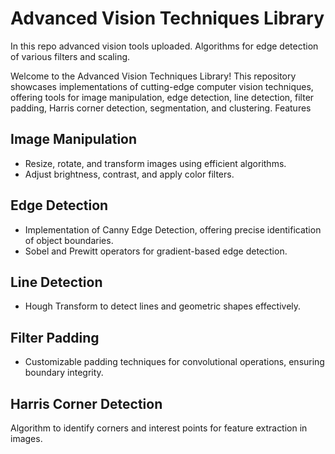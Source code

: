 # Advanced Vision Techniques Library
In this repo advanced vision tools uploaded.
Algorithms for edge detection of various filters and scaling.

Welcome to the Advanced Vision Techniques Library! This repository showcases implementations of cutting-edge computer vision techniques, offering tools for image manipulation, edge detection, line detection, filter padding, Harris corner detection, segmentation, and clustering.
Features
## Image Manipulation
- Resize, rotate, and transform images using efficient algorithms.
- Adjust brightness, contrast, and apply color filters.
## Edge Detection
- Implementation of Canny Edge Detection, offering precise identification of object boundaries.
- Sobel and Prewitt operators for gradient-based edge detection.
## Line Detection
- Hough Transform to detect lines and geometric shapes effectively.
## Filter Padding
- Customizable padding techniques for convolutional operations, ensuring boundary integrity.
## Harris Corner Detection
Algorithm to identify corners and interest points for feature extraction in images.
